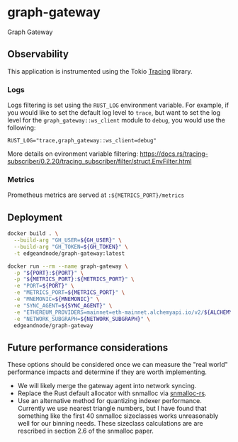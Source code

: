 # graph-gateway
Graph Gateway

## Observability

This application is instrumented using the Tokio [Tracing](https://github.com/tokio-rs/tracing) library.

### Logs

Logs filtering is set using the `RUST_LOG` environment variable. For example, if you would like to set the default log level to `trace`, but want to set the log level for the `graph_gateway::ws_client` module to `debug`, you would use the following:
```
RUST_LOG="trace,graph_gateway::ws_client=debug"
```
More details on evironment variable filtering: https://docs.rs/tracing-subscriber/0.2.20/tracing_subscriber/filter/struct.EnvFilter.html

### Metrics

Prometheus metrics are served at `:${METRICS_PORT}/metrics`

## Deployment

```bash
docker build . \
  --build-arg "GH_USER=${GH_USER}" \
  --build-arg "GH_TOKEN=${GH_TOKEN}" \
  -t edgeandnode/graph-gateway:latest
```

```bash
docker run --rm --name graph-gateway \
  -p "${PORT}:${PORT}" \
  -p "${METRICS_PORT}:${METRICS_PORT}" \
  -e "PORT=${PORT}" \
  -e "METRICS_PORT=${METRICS_PORT}" \
  -e "MNEMONIC=${MNEMONIC}" \
  -e "SYNC_AGENT=${SYNC_AGENT}" \
  -e "ETHEREUM_PROVIDERS=mainnet=eth-mainnet.alchemyapi.io/v2/${ALCHEMY_KEY},rinkeby=eth-rinkeby.alchemyapi.io/v2/${ALCHEMY_KEY}" \
  -e "NETWORK_SUBGRAPH=${NETWORK_SUBGRAPH}" \
  edgeandnode/graph-gateway
```

## Future performance considerations

These options should be considered once we can measure the "real world" performance impacts and determine if they are worth implementing.

- We will likely merge the gateway agent into network syncing.
- Replace the Rust default allocator with snmalloc via [snmalloc-rs](https://github.com/SchrodingerZhu/snmalloc-rs).
- Use an alternative method for quantizing indexer performance. Currently we use nearest triangle numbers, but I have found that something like the first 40 snmalloc sizeclasses works unreasonably well for our binning needs. These sizeclass calculations are are rescribed in section 2.6 of the snmalloc paper.
